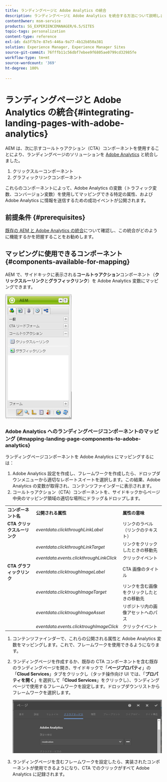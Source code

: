 ```yaml
---
title: ランディングページと Adobe Analytics の統合
description: ランディングページと Adobe Analytics を統合する方法について説明します。
contentOwner: msm-service
products: SG_EXPERIENCEMANAGER/6.5/SITES
topic-tags: personalization
content-type: reference
exl-id: da3f7b7e-87e5-446a-9a77-4b12b850a381
solution: Experience Manager, Experience Manager Sites
source-git-commit: 76fffb11c56dbf7ebee9f6805ae0799cd32985fe
workflow-type: tm+mt
source-wordcount: '369'
ht-degree: 100%

---
```


# ランディングページと Adobe Analytics の統合{#integrating-landing-pages-with-adobe-analytics}

AEM は、次に示すコールトゥアクション（CTA）コンポーネントを使用することにより、ランディングページのソリューションを [Adobe Analytics](https://www.omniture.com/jp/products/analytics/sitecatalyst) と統合しました。

1. クリックスルーコンポーネント
1. グラフィックリンクコンポーネント

これらのコンポーネントによって、Adobe Analytics の変数（トラフィック変数、コンバージョン変数）を使用してマッピングできる特定の属性、および Adobe Analytics に情報を送信するための成功イベントが公開されます。

## 前提条件 {#prerequisites}

[既存の AEM と Adobe Analytics の統合](/help/sites-administering/adobeanalytics.md)について確認し、この統合がどのように機能するかを把握することをお勧めします。

## マッピングに使用できるコンポーネント {#components-available-for-mapping}

AEM で、サイドキックに表示される&#x200B;**コールトゥアクション**&#x200B;コンポーネント（**クリックスルーリンク**&#x200B;と&#x200B;**グラフィックリンク**）を Adobe Analytics 変数にマッピングできます。

![chlimage_1-21](assets/chlimage_1-21a.jpeg)

### Adobe Analytics へのランディングページコンポーネントのマッピング {#mapping-landing-page-components-to-adobe-analytics}

ランディングページコンポーネントを Adobe Analytics にマッピングするには：

1. Adobe Analytics 設定を作成し、フレームワークを作成したら、ドロップダウンメニューから適切なレポートスイートを選択します。この結果、Adobe Analytics の変数が取得され、コンテンツファインダーに表示されます。
1. コールトゥアクション（CTA）コンポーネントを、サイドキックからページ中央のマッピング領域の適切な場所にドラッグ＆ドロップします。

<table>
 <tbody>
  <tr>
   <td><strong>コンポーネント名</strong></td>
   <td><strong>公開される属性</strong></td>
   <td><strong>属性の意味</strong></td>
  </tr>
  <tr>
   <td><strong>CTA クリックスルーリンク</strong></td>
   <td><i>eventdata.clickthroughLinkLabel</i> <br /> </td>
   <td>リンクのラベル（リンクのテキスト） </td>
  </tr>
  <tr>
   <td><br type="_moz" /> </td>
   <td><i>eventdata.clickthroughLinkTarget</i> <br /> </td>
   <td>リンクをクリックしたときの移動先 </td>
  </tr>
  <tr>
   <td><br type="_moz" /> </td>
   <td><i>eventdata.events.clickthroughLinkClick</i> <br /> </td>
   <td>クリックイベント </td>
  </tr>
  <tr>
   <td><strong>CTA グラフィックリンク</strong></td>
   <td><i>eventdata.clicktroughImageLabel</i> <br /> </td>
   <td>CTA 画像のタイトル </td>
  </tr>
  <tr>
   <td><br type="_moz" /> </td>
   <td><i>eventdata.clicktroughImageTarget</i> <br /> </td>
   <td>リンクを含む画像をクリックしたときの移動先</td>
  </tr>
  <tr>
   <td><br type="_moz" /> </td>
   <td><i>eventdata.clicktroughImageAsset</i> <br /> </td>
   <td>リポジトリ内の画像アセットへのパス </td>
  </tr>
  <tr>
   <td><br type="_moz" /> </td>
   <td><i>eventdata.events.clicktroughImageClick</i> <br /> </td>
   <td>クリックイベント</td>
  </tr>
 </tbody>
</table>

1. コンテンツファインダーで、これらの公開される属性と Adobe Analytics 変数をマッピングします。これで、フレームワークを使用できるようになります。
1. ランディングページを作成するか、既存の CTA コンポーネントを含む既存のランディングページを開き、サイドキックで「**ページプロパティ**」の「**Cloud Services**」タブをクリックし（タッチ操作向け UI では、「**プロパティを開く**」を選択して「**Cloud Services**」をクリックし）、ランディングページで使用するフレームワークを設定します。ドロップダウンリストからフレームワークを選択します。

   ![chlimage_1-25](assets/chlimage_1-25a.png)

1. ランディングページを含むフレームワークを設定したら、実装されたコンポーネントが使用できるようになり、CTA でのクリックがすべて Adobe Analytics に記録されます。
